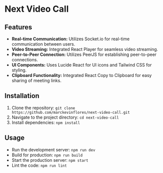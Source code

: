 # Next Video Call

## Features

- **Real-time Communication:** Utilizes Socket.io for real-time communication between users.
- **Video Streaming:** Integrated React Player for seamless video streaming.
- **Peer-to-Peer Connection:** Utilizes PeerJS for establishing peer-to-peer connections.
- **UI Components:** Uses Lucide React for UI icons and Tailwind CSS for styling.
- **Clipboard Functionality:** Integrated React Copy to Clipboard for easy sharing of meeting links.

## Installation

1. Clone the repository: `git clone https://github.com/marckevinflores/next-video-call.git`
2. Navigate to the project directory: `cd next-video-call`
3. Install dependencies: `npm install`

## Usage

- Run the development server: `npm run dev`
- Build for production: `npm run build`
- Start the production server: `npm start`
- Lint the code: `npm run lint`

